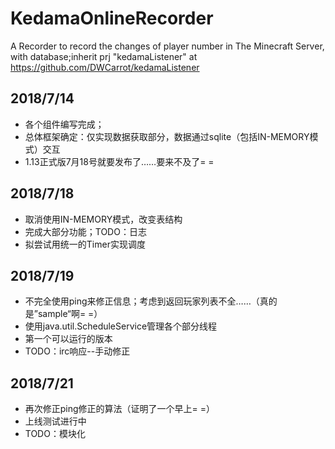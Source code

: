 # KedamaOnlineRecorder
A Recorder to record the changes of player number in The Minecraft Server, with database;inherit prj "kedamaListener" at https://github.com/DWCarrot/kedamaListener



## 2018/7/14
- 各个组件编写完成；
- 总体框架确定：仅实现数据获取部分，数据通过sqlite（包括IN-MEMORY模式）交互
- 1.13正式版7月18号就要发布了……要来不及了= =


## 2018/7/18
- 取消使用IN-MEMORY模式，改变表结构
- 完成大部分功能；TODO：日志
- 拟尝试用统一的Timer实现调度


## 2018/7/19
- 不完全使用ping来修正信息；考虑到返回玩家列表不全……（真的是”sample“啊= =）
- 使用java.util.ScheduleService管理各个部分线程
- 第一个可以运行的版本
- TODO：irc响应--手动修正


## 2018/7/21
- 再次修正ping修正的算法（证明了一个早上= =）
- 上线测试进行中
- TODO：模块化